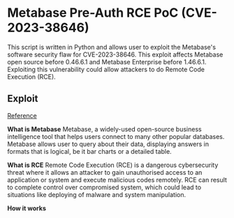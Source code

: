 # Metabase Pre-Auth RCE PoC (CVE-2023-38646)

This script is written in Python and allows user to exploit the Metabase's software security flaw for CVE-2023-38646. This exploit affects Metabase open source before 0.46.6.1 and Metabase Enterprise before 1.46.6.1. Exploiting this vulnerability could allow attackers to do Remote Code Execution (RCE).


## Exploit

[Reference](https://www.vicarius.io/vsociety/posts/unmasking-cve-2023-38646-analyzing-the-critical-metabase-security-vulnerability-and-its-implications-1)

**What is Metabase**
Metabase, a widely-used open-source business intelligence tool that helps users connect to many other popular databases. Metabase allows user to query about their data, displaying answers in formats that is logical, be it bar charts or a detailed table.

**What is RCE**
Remote Code Execution (RCE) is a dangerous cybersecurity threat where it allows an attacker to gain unauthorised access to an application or system and execute malicious codes remotely. RCE can result to complete control over compromised system, which could lead to situations like deploying of malware and system manipulation.

**How it works**
